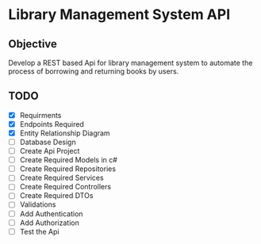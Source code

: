 # Library Management System API 

## Objective
Develop a REST based Api for library management system to automate the process of borrowing and returning books by users.

## TODO
- [x]  Requirments
- [x]  Endpoints Required
- [x]  Entity Relationship Diagram
- [ ]  Database Design
- [ ]  Create Api Project
- [ ]  Create Required Models in c# 
- [ ]  Create Required Repositories 
- [ ]  Create Required Services
- [ ]  Create Required Controllers
- [ ]  Create Required DTOs
- [ ]  Validations
- [ ]  Add Authentication
- [ ]  Add Authorization
- [ ]  Test the Api 
